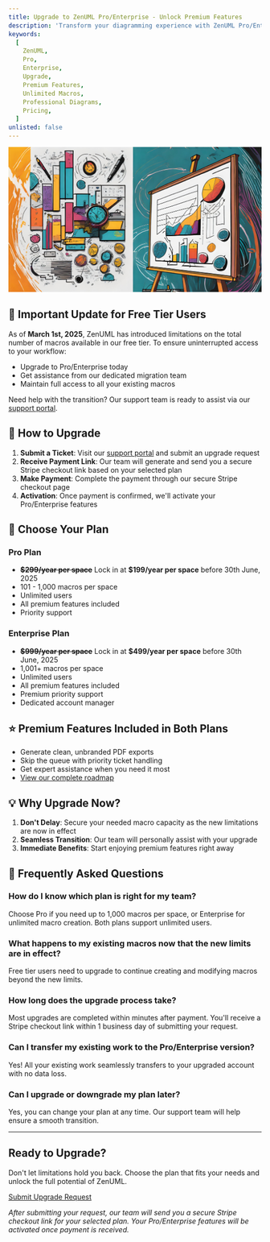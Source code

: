```yaml
---
title: Upgrade to ZenUML Pro/Enterprise - Unlock Premium Features
description: 'Transform your diagramming experience with ZenUML Pro/Enterprise. Get unlimited macros, priority support, and exclusive features starting at $299/year.'
keywords:
  [
    ZenUML,
    Pro,
    Enterprise,
    Upgrade,
    Premium Features,
    Unlimited Macros,
    Professional Diagrams,
    Pricing,
  ]
unlisted: false
---
```


![](../../static/img/pages/upgrade-og.jpeg)

## 🚀 Important Update for Free Tier Users

As of **March 1st, 2025**, ZenUML has introduced limitations on the total number of macros available in our free tier. To ensure uninterrupted access to your workflow:

- Upgrade to Pro/Enterprise today
- Get assistance from our dedicated migration team
- Maintain full access to all your existing macros

Need help with the transition? Our support team is ready to assist via our [support portal](https://zenuml.atlassian.net/servicedesk/customer/portals).

## 💎 How to Upgrade

1. **Submit a Ticket**: Visit our [support portal](https://zenuml.atlassian.net/servicedesk/customer/portals) and submit an upgrade request
2. **Receive Payment Link**: Our team will generate and send you a secure Stripe checkout link based on your selected plan
3. **Make Payment**: Complete the payment through our secure Stripe checkout page
4. **Activation**: Once payment is confirmed, we'll activate your Pro/Enterprise features

## 💎 Choose Your Plan

### Pro Plan

- **<s>\$299/year per space</s>** Lock in at **$199/year per space** before 30th June, 2025
- 101 - 1,000 macros per space
- Unlimited users
- All premium features included
- Priority support

### Enterprise Plan

- **<del>\$999/year per space</del>** Lock in at **$499/year per space** before 30th June, 2025
- 1,001+ macros per space
- Unlimited users
- All premium features included
- Premium priority support
- Dedicated account manager

## ⭐ Premium Features Included in Both Plans

- Generate clean, unbranded PDF exports
- Skip the queue with priority ticket handling
- Get expert assistance when you need it most
- [View our complete roadmap](https://zenuml.com/roadmap)

## 💡 Why Upgrade Now?

1. **Don't Delay**: Secure your needed macro capacity as the new limitations are now in effect
2. **Seamless Transition**: Our team will personally assist with your upgrade
3. **Immediate Benefits**: Start enjoying premium features right away

## 🤔 Frequently Asked Questions

### How do I know which plan is right for my team?

Choose Pro if you need up to 1,000 macros per space, or Enterprise for unlimited macro creation. Both plans support unlimited users.

### What happens to my existing macros now that the new limits are in effect?

Free tier users need to upgrade to continue creating and modifying macros beyond the new limits.

### How long does the upgrade process take?

Most upgrades are completed within minutes after payment. You'll receive a Stripe checkout link within 1 business day of submitting your request.

### Can I transfer my existing work to the Pro/Enterprise version?

Yes! All your existing work seamlessly transfers to your upgraded account with no data loss.

### Can I upgrade or downgrade my plan later?

Yes, you can change your plan at any time. Our support team will help ensure a smooth transition.

---

## Ready to Upgrade?

Don't let limitations hold you back. Choose the plan that fits your needs and unlock the full potential of ZenUML.

[Submit Upgrade Request](https://zenuml.atlassian.net/servicedesk/customer/portals)

_After submitting your request, our team will send you a secure Stripe checkout link for your selected plan. Your Pro/Enterprise features will be activated once payment is received._
